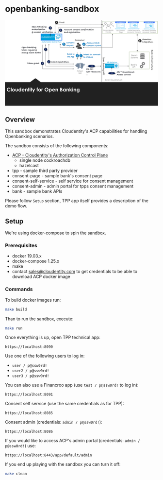 # openbanking-sandbox

![alt Cool Sandbox diagram](https://raw.githubusercontent.com/cloudentity/openbanking-sandbox/master/docs/ob-sandbox-diagram.png)

## Overview

This sandbox demonstrates Cloudentity's ACP capabilities for handling Openbanking scenarios.

The sandbox consists of the following components:

* [ACP - Cloudentity's Authorization Control Plane](https://docs.authorization.cloudentity.com/)
  - single node cockroachdb
  - hazelcast
* tpp - sample third party provider 
* consent-page - sample bank's consent page
* consent-self-service - self service for consent management
* consent-admin - admin portal for tpps consent management
* bank - sample bank APIs

Please follow `Setup` section, TPP app itself provides a description of the demo flow. 

## Setup

We're using docker-compose to spin the sandbox.

### Prerequisites

* docker 19.03.x
* docker-compose 1.25.x
* make
* contact sales@cloudentity.com to get credentials to be able to download ACP docker image

### Commands

To build docker images run:

```sh
make build
```

Than to run the sandbox, execute:

```sh
make run
```

Once everything is up, open TPP technical app:

```
https://localhost:8090
```

Use one of the following users to log in:
- `user / p@ssw0rd! `
- `user2 / p@ssw0rd! `
- `user3 / p@ssw0rd! `

You can also use a Financroo app (use `test / p@ssw0rd!` to log in):

```
https://localhost:8091
```

Consent self service (use the same credentials as for TPP):

```
https://localhost:8085
```

Consent admin (credentials: `admin / p@ssw0rd!`):

```
https://localhost:8086
```

If you would like to access ACP's admin portal (credentials: `admin / p@ssw0rd!`) use:

```
https://localhost:8443/app/default/admin
```

If you end up playing with the sandbox you can turn it off:

``` sh
make clean
```
